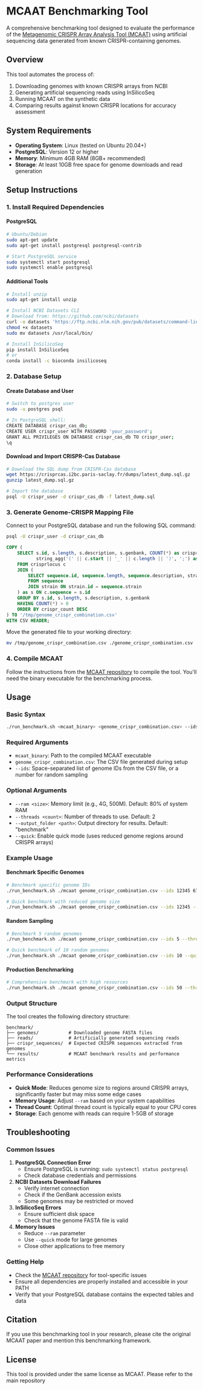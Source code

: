 # MCAAT Benchmarking Tool
A comprehensive benchmarking tool designed to evaluate the performance of the [Metagenomic CRISPR Array Analysis Tool (MCAAT)](https://github.com/RNABioInfo/mcaat) using artificial sequencing data generated from known CRISPR-containing genomes.

## Overview
This tool automates the process of:
1. Downloading genomes with known CRISPR arrays from NCBI
2. Generating artificial sequencing reads using InSilicoSeq
3. Running MCAAT on the synthetic data
4. Comparing results against known CRISPR locations for accuracy assessment

## System Requirements
- **Operating System**: Linux (tested on Ubuntu 20.04+)
- **PostgreSQL**: Version 12 or higher
- **Memory**: Minimum 4GB RAM (8GB+ recommended)
- **Storage**: At least 10GB free space for genome downloads and read generation

## Setup Instructions
### 1. Install Required Dependencies
#### PostgreSQL
```bash
# Ubuntu/Debian
sudo apt-get update
sudo apt-get install postgresql postgresql-contrib

# Start PostgreSQL service
sudo systemctl start postgresql
sudo systemctl enable postgresql
```

#### Additional Tools
```bash
# Install unzip
sudo apt-get install unzip

# Install NCBI Datasets CLI
# Download from: https://github.com/ncbi/datasets
curl -o datasets 'https://ftp.ncbi.nlm.nih.gov/pub/datasets/command-line/v2/linux-amd64/datasets'
chmod +x datasets
sudo mv datasets /usr/local/bin/

# Install InSilicoSeq
pip install InSilicoSeq
# or
conda install -c bioconda insilicoseq
```

### 2. Database Setup
#### Create Database and User
```bash
# Switch to postgres user
sudo -u postgres psql

# In PostgreSQL shell:
CREATE DATABASE crispr_cas_db;
CREATE USER crispr_user WITH PASSWORD 'your_password';
GRANT ALL PRIVILEGES ON DATABASE crispr_cas_db TO crispr_user;
\q
```

#### Download and Import CRISPR-Cas Database
```bash
# Download the SQL dump from CRISPR-Cas database
wget https://crisprcas.i2bc.paris-saclay.fr/dumps/latest_dump.sql.gz
gunzip latest_dump.sql.gz

# Import the database
psql -U crispr_user -d crispr_cas_db -f latest_dump.sql
```

### 3. Generate Genome-CRISPR Mapping File
Connect to your PostgreSQL database and run the following SQL command:

```bash
psql -U crispr_user -d crispr_cas_db
```

```sql
COPY (
    SELECT s.id, s.length, s.description, s.genbank, COUNT(*) as crispr_count, 
           string_agg('(' || c.start || '_' || c.length || ')', ';') as crispr_region
    FROM crisprlocus c
    JOIN (
        SELECT sequence.id, sequence.length, sequence.description, strain.genbank
        FROM sequence
        JOIN strain ON strain.id = sequence.strain
    ) as s ON c.sequence = s.id
    GROUP BY s.id, s.length, s.description, s.genbank
    HAVING COUNT(*) > 0
    ORDER BY crispr_count DESC
) TO '/tmp/genome_crispr_combination.csv'
WITH CSV HEADER;
```

Move the generated file to your working directory:
```bash
mv /tmp/genome_crispr_combination.csv ./genome_crispr_combination.csv
```

### 4. Compile MCAAT
Follow the instructions from the [MCAAT repository](https://github.com/RNABioInfo/mcaat) to compile the tool.
You'll need the binary executable for the benchmarking process.

## Usage
### Basic Syntax
```bash
./run_benchmark.sh <mcaat_binary> <genome_crispr_combination.csv> --ids <id1> [id2 ...] [OPTIONS]
```

### Required Arguments
- `mcaat_binary`: Path to the compiled MCAAT executable
- `genome_crispr_combination.csv`: The CSV file generated during setup
- `--ids`: Space-separated list of genome IDs from the CSV file, or a number for random sampling

### Optional Arguments
- `--ram <size>`: Memory limit (e.g., 4G, 500M). Default: 80% of system RAM
- `--threads <count>`: Number of threads to use. Default: 2
- `--output_folder <path>`: Output directory for results. Default: "benchmark"
- `--quick`: Enable quick mode (uses reduced genome regions around CRISPR arrays)

### Example Usage
#### Benchmark Specific Genomes
```bash
# Benchmark specific genome IDs
./run_benchmark.sh ./mcaat genome_crispr_combination.csv --ids 12345 67890 --threads 4 --ram 8G

# Quick benchmark with reduced genome size
./run_benchmark.sh ./mcaat genome_crispr_combination.csv --ids 12345 --quick --output_folder quick_test
```

#### Random Sampling
```bash
# Benchmark 5 random genomes
./run_benchmark.sh ./mcaat genome_crispr_combination.csv --ids 5 --threads 8

# Quick benchmark of 10 random genomes
./run_benchmark.sh ./mcaat genome_crispr_combination.csv --ids 10 --quick --ram 16G
```

#### Production Benchmarking
```bash
# Comprehensive benchmark with high resources
./run_benchmark.sh ./mcaat genome_crispr_combination.csv --ids 50 --threads 16 --ram 32G --output_folder production_benchmark
```

### Output Structure
The tool creates the following directory structure:
```
benchmark/
├── genomes/           # Downloaded genome FASTA files
├── reads/             # Artificially generated sequencing reads
├── crispr_sequences/  # Expected CRISPR sequences extracted from genomes
└── results/           # MCAAT benchmark results and performance metrics
```

### Performance Considerations
- **Quick Mode**: Reduces genome size to regions around CRISPR arrays, significantly faster but may miss some edge cases
- **Memory Usage**: Adjust `--ram` based on your system capabilities
- **Thread Count**: Optimal thread count is typically equal to your CPU cores
- **Storage**: Each genome with reads can require 1-5GB of storage

## Troubleshooting
### Common Issues
1. **PostgreSQL Connection Error**
   - Ensure PostgreSQL is running: `sudo systemctl status postgresql`
   - Check database credentials and permissions
2. **NCBI Datasets Download Failures**
   - Verify internet connection
   - Check if the GenBank accession exists
   - Some genomes may be restricted or moved
3. **InSilicoSeq Errors**
   - Ensure sufficient disk space
   - Check that the genome FASTA file is valid
4. **Memory Issues**
   - Reduce `--ram` parameter
   - Use `--quick` mode for large genomes
   - Close other applications to free memory

### Getting Help
- Check the [MCAAT repository](https://github.com/RNABioInfo/mcaat) for tool-specific issues
- Ensure all dependencies are properly installed and accessible in your PATH
- Verify that your PostgreSQL database contains the expected tables and data

## Citation
If you use this benchmarking tool in your research, please cite the original MCAAT paper and mention this benchmarking framework.

## License
This tool is provided under the same license as MCAAT. Please refer to the main repository
